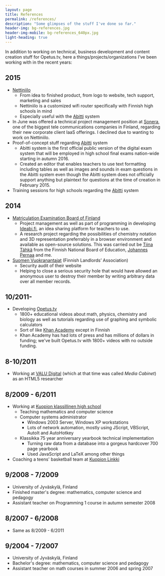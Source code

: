```yaml
---
layout: page
title: References
permalink: /references/
description: "Some glimpses of the stuff I've done so far."
header-img: bg-references.jpg
header-img-mobile: bg-references_640px.jpg
light-heading: true
---
```


In addition to working on technical, business development and content creation stuff for Opetus.tv, here a things/projects/organizations I’ve been working with in the recent years:

## 2015

- [Nettiniilo](http://nettiniilo.fi)
	- From idea to finished product, from logo to website, tech support, marketing and sales
	- Nettiniilo is a customized wifi router specifically with Finnish high schools in mind
	- Especially useful with the [Abitti][abitti] system
- In June was offered a technical project management position at [Sonera](https://www.sonera.fi/), one of the biggest tele communications companies in Finland, regarding their new corporate client IaaS offerings. I declined due to wanting to work on Nettiniilo.
- Proof-of-concept stuff regarding [Abitti][abitti] system
	- Abitti system is the first official public version of the digital exam system that will be employed in high school final exams nation-wide starting in autumn 2016.
	- Created an editor that enables teachers to use text formatting including tables as well as images and sounds in exam questions in the Abitti system even though the Abitti system does not officially support anything but plaintext for questions at the time of creation in February 2015.
- Training sessions for high schools regarding the [Abitti][abitti] system

## 2014

- [Matriculation Examination Board of Finland][ytl]
	- Project management as well as part of programming in developing [Ideabi.fi][ideabi], an idea sharing platform for teachers to use.
	- A research project regarding the possibilities of chemistry notation and 3D representation preferrably in a browser environment and available as open-source solutions. This was carried out be [Tiina Tähkä][tahka] from the Finnish National Board of Education, [Johannes Pernaa][pernaa] and me.
- [Suomen Vuokranantajat][vuokranantajat] (Finnish Landlords’ Association)
	- Security audit of their website
	- Helping to close a serious security hole that would have allowed an anonymous user to destroy their member by writing arbitrary data over all member records.

## 10/2011-

- Developing [Opetus.tv](http://opetus.tv)
	- 1800+ educational videos about math, physics, chemistry and biology as well as tutorials regarding use of graphing and symbolic calculators
	- Sort of like [Khan Academy](https://www.khanacademy.org) except in Finnish
	- Khan Academy has had lots of press and has millions of dollars in funding; we've built Opetus.tv with 1800+ videos with no outside funding.

## 8-10/2011

- Working at [VALU Digital](http://www.valu.fi) (which at that time was called *Media Cabinet*) as an HTML5 researcher

## 8/2009 - 6/2011

- Working at [Kuopion klassillinen high school](http://klassikka.fi)
	- Teaching mathematics and computer science
	- Computer systems administrator
		- Windows 2003 Server, Windows XP workstations
		- Lots of network automation, mostly using JScript, VBScript, AutoIt and AutoHotkey
	- Klassikka 75 year anniversary yearbook technical implementation
		- Turning raw data from a database into a gorgeus hardcover 700 page yearbook
		- Used JavaScript and LaTeX among other things
- Coaching a teens' basketball team at [Kuopion Linkki](http://linkki.fi)

## 9/2008 - 7/2009

- University of Jyväskylä, Finland
- Finished master's degree: mathematics, computer science and pedagogy
- Assistant teacher on Programming 1 course in autumn semester 2008

## 8/2007 - 6/2008

- Same as 8/2009 - 6/2011

## 9/2004 - 7/2007

- University of Jyväskylä, Finland
- Bachelor's degree: mathematics, computer science and pedagogy
- Assistant teacher on math courses in summer 2006 and spring 2007


[abitti]: http://www.abitti.fi
[ytl]: http://www.ylioppilastutkinto.fi/
[ideabi]: http://ideabi.fi/
[tahka]: https://twitter.com/tiinatahka
[pernaa]: https://twitter.com/johannespernaa
[vuokranantajat]: http://www.vuokranantajat.fi/